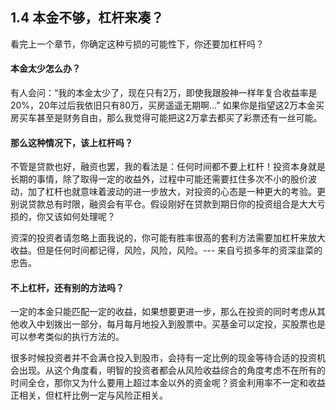 ## 1.4 本金不够，杠杆来凑？

看完上一个章节，你确定这种亏损的可能性下，你还要加杠杆吗？

#### 本金太少怎么办？
有人会问：“我的本金太少了，现在只有2万，即使我跟股神一样年复合收益率是20%，20年过后我依旧只有80万，买房遥遥无期啊...” 如果你是指望这2万本金买房买车甚至是财务自由，那么我觉得可能把这2万拿去都买了彩票还有一丝可能。

#### 那么这种情况下，该上杠杆吗？
不管是贷款也好，融资也罢，我的看法是：任何时间都不要上杠杆！投资本身就是长期的事情，除了取得一定的收益外，过程中可能还需要扛住多次不小的股价波动，加了杠杆也就意味着波动的进一步放大，对投资的心态是一种更大的考验。更别说贷款总有时限，融资会有平仓。假设刚好在贷款到期日你的投资组合是大大亏损的，你又该如何处理呢？

资深的投资者请忽略上面我说的，你可能有胜率很高的套利方法需要加杠杆来放大收益。但是任何时间都记得，风险，风险，风险。--- 来自亏损多年的资深韭菜的忠告。

#### 不上杠杆，还有别的方法吗？
一定的本金只能匹配一定的收益，如果想要更进一步，那么在投资的同时考虑从其他收入中划拨出一部分，每月每月地投入到股票中。买基金可以定投，买股票也是可以参考类似的执行方法的。

很多时候投资者并不会满仓投入到股市，会持有一定比例的现金等待合适的投资机会出现。从这个角度看，明智的投资者都会从风险收益综合的角度考虑不在所有的时间全仓，那你又为什么要用上超过本金以外的资金呢？资金利用率不一定和收益正相关，但杠杆比例一定与风险正相关。

